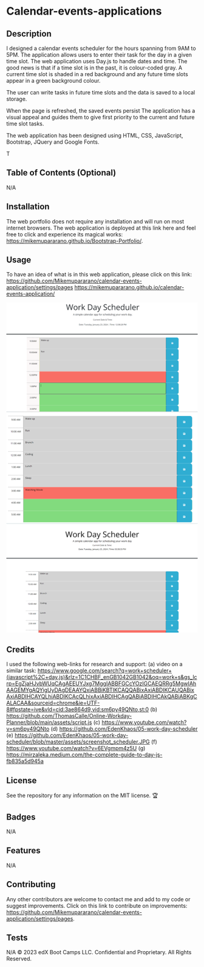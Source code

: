 # Calendar-events-applications


## Description 
I designed a calendar events scheduler for the hours spanning from 9AM to 5PM. The application allows users to enter their task for the day in a given time slot. 
The web application uses Day.js to handle dates and time. The good news is that if a time slot is in the past, it is colour-coded gray. A current time slot is shaded in a red background and any future time slots appear in a green background colour.

The user can write tasks in future time slots and the data is saved to a local storage.

When the page is refreshed, the saved events persist
 The application has a visual appeal and guides them to give first priority to the current and future time slot tasks. 



The web application has been designed using HTML, CSS, JavaScript, Bootstrap, JQuery and Google Fonts. 


T

## Table of Contents (Optional)
N/A

## Installation

The web portfolio does not require any installation and will run on most internet browsers. The web application is deployed at this link here and feel free to click and experience its magical works: https://mikemupararano.github.io/Bootstrap-Portfolio/.

## Usage 
To have an idea of what is in this web application, please click on this link: https://github.com/Mikemupararano/calendar-events-application/settings/pages
 https://mikemupararano.github.io/calendar-events-application/

![A screenshot of a web application:](./assets/images/screenshot-12pm.png)
![Second screenshot:](./assets/images/app3.png)
![Third screenshot:](./assets/images/app4.png)
## Credits
I used the following web-links for research and support:
(a) video on a similar task: https://www.google.com/search?q=work+scheduler+(javascript%2C+day.js)&rlz=1C1CHBF_enGB1042GB1042&oq=work+s&gs_lcrp=EgZjaHJvbWUqCAgAEEUYJxg7MggIABBFGCcYOzIGCAEQRRg5MgwIAhAAGEMYgAQYigUyDAgDEAAYQxiABBiKBTIKCAQQABixAxiABDIKCAUQABixAxiABDIHCAYQLhiABDIKCAcQLhixAxiABDIHCAgQABiABDIHCAkQABiABKgCALACAA&sourceid=chrome&ie=UTF-8#fpstate=ive&vld=cid:3ae864d9,vid:sm6py49QNto,st:0
(b) https://github.com/ThomasCalle/Online-Workday-Planner/blob/main/assets/script.js
(c) https://www.youtube.com/watch?v=sm6py49QNto
(d) https://github.com/EdenKhaos/05-work-day-scheduler
(e) https://github.com/EdenKhaos/05-work-day-scheduler/blob/master/assets/screenshot_scheduler.JPG
(f) https://www.youtube.com/watch?v=6EVgmpm4z5U
(g) https://mirzaleka.medium.com/the-complete-guide-to-day-js-fb835a5d945a


## License

See the repository for any information on the MIT license.
🏆 

## Badges
N/A
## Features

N/A
## Contributing

Any other contributors are welcome to contact me and add to my code or suggest improvements. Click on this link to contribute on improvements: https://github.com/Mikemupararano/calendar-events-application/settings/pages.

## Tests
N/A
© 2023 edX Boot Camps LLC. Confidential and Proprietary. All Rights Reserved.

